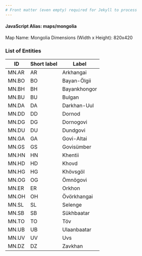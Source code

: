 ```yaml
---
# Front matter (even empty) required for Jekyll to process
---
```


#### JavaScript Alias: maps/mongolia

Map Name: Mongolia
Dimensions (Width x Height): 820x420





### List of Entities

ID | Short label | Label
---|---|---|
MN.AR|AR|Arkhangai
MN.BO|BO|Bayan-Ölgii
MN.BH|BH|Bayankhongor
MN.BU|BU|Bulgan
MN.DA|DA|Darkhan-Uul
MN.DD|DD|Dornod
MN.DG|DG|Dornogovi
MN.DU|DU|Dundgovi
MN.GA|GA|Govi-Altai
MN.GS|GS|Govisümber
MN.HN|HN|Khentii
MN.HD|HD|Khovd
MN.HG|HG|Khövsgöl
MN.OG|OG|Ömnögovi
MN.ER|ER|Orkhon
MN.OH|OH|Övörkhangai
MN.SL|SL|Selenge
MN.SB|SB|Sükhbaatar
MN.TO|TO|Töv
MN.UB|UB|Ulaanbaatar
MN.UV|UV|Uvs
MN.DZ|DZ|Zavkhan